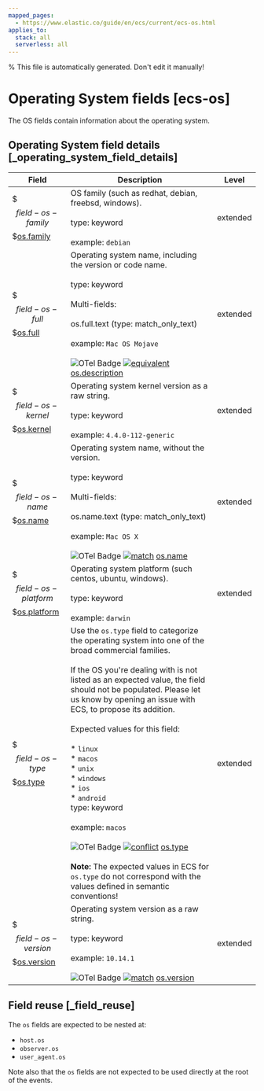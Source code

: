 ```yaml
---
mapped_pages:
  - https://www.elastic.co/guide/en/ecs/current/ecs-os.html
applies_to:
  stack: all
  serverless: all
---
```

% This file is automatically generated. Don't edit it manually!

# Operating System fields [ecs-os]

The OS fields contain information about the operating system.

## Operating System field details [_operating_system_field_details]

| Field | Description | Level |
| --- | --- | --- |
| $$$field-os-family$$$[os.family](#field-os-family) | OS family (such as redhat, debian, freebsd, windows).<br><br>type: keyword<br><br>example: `debian`<br> | extended |
| $$$field-os-full$$$[os.full](#field-os-full) | Operating system name, including the version or code name.<br><br>type: keyword<br><br>Multi-fields:<br><br>os.full.text (type: match_only_text)<br><br>example: `Mac OS Mojave`<br><br>![OTel Badge](https://img.shields.io/badge/OpenTelemetry-4a5ca6?style=flat&logo=opentelemetry) [![equivalent](https://img.shields.io/badge/equivalent-1ba9f5?style=flat)](/reference/ecs-opentelemetry.md#ecs-opentelemetry-relation) [os.description](https://opentelemetry.io/docs/specs/semconv/attributes-registry/os/#os-description) | extended |
| $$$field-os-kernel$$$[os.kernel](#field-os-kernel) | Operating system kernel version as a raw string.<br><br>type: keyword<br><br>example: `4.4.0-112-generic`<br> | extended |
| $$$field-os-name$$$[os.name](#field-os-name) | Operating system name, without the version.<br><br>type: keyword<br><br>Multi-fields:<br><br>os.name.text (type: match_only_text)<br><br>example: `Mac OS X`<br><br>![OTel Badge](https://img.shields.io/badge/OpenTelemetry-4a5ca6?style=flat&logo=opentelemetry) [![match](https://img.shields.io/badge/match-93c93e?style=flat)](/reference/ecs-opentelemetry.md#ecs-opentelemetry-relation) [os.name](https://opentelemetry.io/docs/specs/semconv/attributes-registry/os/#os-name) | extended |
| $$$field-os-platform$$$[os.platform](#field-os-platform) | Operating system platform (such centos, ubuntu, windows).<br><br>type: keyword<br><br>example: `darwin`<br> | extended |
| $$$field-os-type$$$[os.type](#field-os-type) | Use the `os.type` field to categorize the operating system into one of the broad commercial families.<br><br>If the OS you're dealing with is not listed as an expected value, the field should not be populated. Please let us know by opening an issue with ECS, to propose its addition.<br><br>Expected values for this field:<br><br>* `linux`<br>* `macos`<br>* `unix`<br>* `windows`<br>* `ios`<br>* `android`<br>type: keyword<br><br>example: `macos`<br><br>![OTel Badge](https://img.shields.io/badge/OpenTelemetry-4a5ca6?style=flat&logo=opentelemetry) [![conflict](https://img.shields.io/badge/conflict-910000?style=flat)](/reference/ecs-opentelemetry.md#ecs-opentelemetry-relation) [os.type](https://opentelemetry.io/docs/specs/semconv/attributes-registry/os/#os-type)<br><br>**Note:** The expected values in ECS for `os.type` do not correspond with the values defined in semantic conventions! | extended |
| $$$field-os-version$$$[os.version](#field-os-version) | Operating system version as a raw string.<br><br>type: keyword<br><br>example: `10.14.1`<br><br>![OTel Badge](https://img.shields.io/badge/OpenTelemetry-4a5ca6?style=flat&logo=opentelemetry) [![match](https://img.shields.io/badge/match-93c93e?style=flat)](/reference/ecs-opentelemetry.md#ecs-opentelemetry-relation) [os.version](https://opentelemetry.io/docs/specs/semconv/attributes-registry/os/#os-version) | extended |

## Field reuse [_field_reuse]

The `os` fields are expected to be nested at:

* `host.os`
* `observer.os`
* `user_agent.os`

Note also that the `os` fields are not expected to be used directly at the root of the events.

